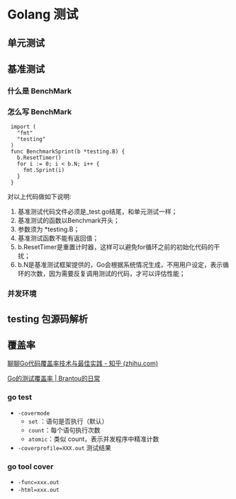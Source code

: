 # Golang 测试

## 单元测试



## 基准测试

### 什么是 BenchMark



### 怎么写 BenchMark

```golang
 import (
   "fmt"
   "testing"
 )
 func BenchmarkSprint(b *testing.B) {
   b.ResetTimer()
   for i := 0; i < b.N; i++ {
     fmt.Sprint(i)
   }
 }
```

对以上代码做如下说明:

1. 基准测试代码文件必须是_test.go结尾，和单元测试一样；
2. 基准测试的函数以Benchmark开头；
3. 参数须为 *testing.B；
4. 基准测试函数不能有返回值；
5. b.ResetTimer是重置计时器，这样可以避免for循环之前的初始化代码的干扰；
6. b.N是基准测试框架提供的，Go会根据系统情况生成，不用用户设定，表示循环的次数，因为需要反复调用测试的代码，才可以评估性能；

### 并发环境



## testing 包源码解析



## 覆盖率

[聊聊Go代码覆盖率技术与最佳实践 - 知乎 (zhihu.com)](https://zhuanlan.zhihu.com/p/279177026)

[Go的测试覆盖率 | Brantou的日常](https://brantou.github.io/2017/05/24/go-cover-story/)



### go test

* `-covermode`
    * `set` ：语句是否执行（默认）
    * `count`：每个语句执行次数
    * `atomic`：类似 count，表示并发程序中精准计数
* `-coverprofile=XXX.out` 测试结果

### go tool cover

* `-func=xxx.out`
* `-html=xxx.out`









